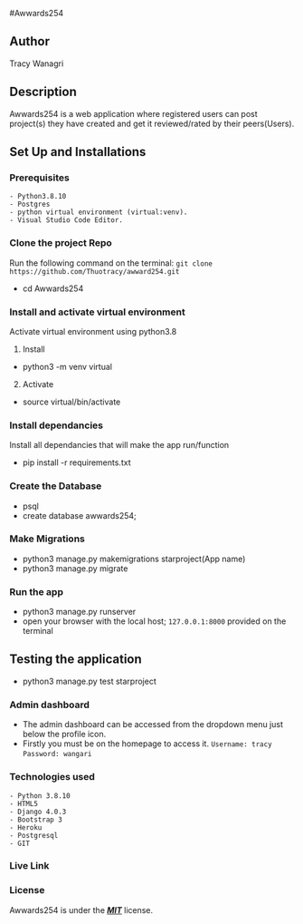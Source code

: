 #Awwards254

## Author
Tracy Wanagri

## Description
Awwards254 is a web application where registered users can post project(s) they have created and get it reviewed/rated by their peers(Users).


## Set Up and Installations

### Prerequisites
    - Python3.8.10
    - Postgres
    - python virtual environment (virtual:venv).
    - Visual Studio Code Editor.

### Clone the  project Repo
Run the following command on the terminal:
`git clone https://github.com/Thuotracy/awward254.git`
* cd Awwards254

###  Install and activate virtual environment
Activate virtual environment using python3.8 
1. Install
* python3 -m venv virtual
2. Activate
* source virtual/bin/activate

### Install dependancies
Install  all dependancies that will make the app run/function
* pip install -r requirements.txt

### Create the Database
* psql
* create database awwards254;

### Make Migrations
* python3 manage.py makemigrations starproject(App name)
* python3 manage.py migrate

### Run the app
* python3 manage.py runserver
* open your browser with the local host; `127.0.0.1:8000` provided on the terminal

## Testing the application
* python3 manage.py test starproject

### Admin dashboard
* The admin dashboard can be accessed from the dropdown menu just below the profile icon.
* Firstly you must be on the homepage to access it.
`Username: tracy`
`Password: wangari`

### Technologies used
    - Python 3.8.10
    - HTML5
    - Django 4.0.3
    - Bootstrap 3
    - Heroku
    - Postgresql
    - GIT

### Live Link



### License

Awwards254 is under the ***[MIT](LICENSE)*** license.

